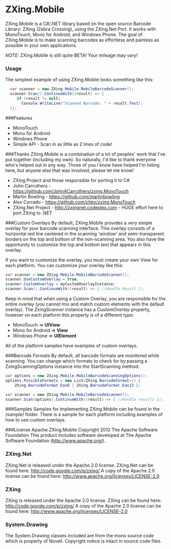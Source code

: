 # ZXing.Mobile

ZXing.Mobile is a C#/.NET library based on the open source Barcode Library: ZXing (Zebra Crossing), using the ZXing.Net Port.  It works with MonoTouch, Mono for Android, and Windows Phone.  The goal of ZXing.Mobile is to make scanning barcodes as effortless and painless as possible in your own applications.  

*NOTE*: ZXing.Mobile is still quite BETA!  Your mileage may vary!

### Usage
The simplest example of using ZXing.Mobile looks something like this:

```csharp  
  var scanner = new ZXing.Mobile.MobileBarcodeScanner();
  scanner.Scan().ContinueWith((result) => {   
     if (result != null)
       Console.WriteLine("Scanned Barcode: " + result.Text);
  });
```

###Features
- MonoTouch
- Mono for Android
- Windows Phone
- Simple API - Scan in as little as 2 lines of code!

###Thanks
ZXing.Mobile is a combination of a lot of peoples' work that I've put together (including my own).  So naturally, I'd like to thank everyone who's helped out in any way.  Those of you I know have helped I'm listing here, but anyone else that was involved, please let me know!

- ZXing Project and those responsible for porting it to C#
- John Carruthers - https://github.com/JohnACarruthers/zxing.MonoTouch
- Martin Bowling - https://github.com/martinbowling
- Alex Corrado - https://github.com/chkn/zxing.MonoTouch
- ZXing.Net Project - http://zxingnet.codeplex.com - HUGE effort here to port ZXing to .NET

###Custom Overlays
By default, ZXing.Mobile provides a very simple overlay for your barcode scanning interface.  This overlay consists of a horizontal red line centered in the scanning 'window' and semi-transparent borders on the top and bottom of the non-scanning area.  You also have the opportunity to customize the top and bottom text that appears in this overlay.

If you want to customize the overlay, you must create your own View for each platform.  You can customize your overlay like this:

```csharp
var scanner = new ZXing.Mobile.MobileBarcodeScanner();
scanner.UseCustomOverlay = true;
scanner.CustomOverlay = myCustomOverlayInstance;
scanner.Scan().ContinueWith((result) => { //Handle Result });
```

Keep in mind that when using a Custom Overlay, you are responsible for the entire overlay (you cannot mix and match custom elements with the default overlay).  The *ZxingScanner* instance has a *CustomOverlay* property, however on each platform this property is of a different type:

- MonoTouch => **UIView**
- Mono for Android => **View**
- Windows Phone => **UIElement**

All of the platform samples have examples of custom overlays.

###Barcode Formats
By default, all barcode formats are monitored while scanning.  You can change which formats to check for by passing a ZxingScanningOptions instance into the StartScanning method:

```csharp
var options = new ZXing.Mobile.MobileBarcodeScanningOptions();
options.PossibleFormats = new List<ZXing.BarcodeFormat>() { 
    ZXing.BarcodeFormat.Ean8 | ZXing.BarcodeFormat.Ean13 };

var scanner = new ZXing.Mobile.MobileBarcodeScanner();
scanner.Scan(options).ContinueWith((result) => { //Handle results });
````

###Samples
Samples for implementing ZXing.Mobile can be found in the /*sample*/ folder.  There is a sample for each platform including examples of how to use custom overlays.



###License
Apache ZXing.Mobile Copyright 2012 The Apache Software Foundation
This product includes software developed at The Apache Software Foundation (http://www.apache.org/).

### ZXing.Net
ZXing.Net is released under the Apache 2.0 license.
ZXing.Net can be found here: http://code.google.com/p/zxing/
A copy of the Apache 2.0 license can be found here: http://www.apache.org/licenses/LICENSE-2.0

### ZXing
ZXing is released under the Apache 2.0 license.
ZXing can be found here: http://code.google.com/p/zxing/
A copy of the Apache 2.0 license can be found here: http://www.apache.org/licenses/LICENSE-2.0

### System.Drawing
The System.Drawing classes included are from the mono source code which is property of Novell.
Copyright notice is intact in source code files.

